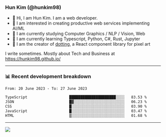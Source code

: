 ### Hun Kim (@hunkim98)

- 👋 Hi, I am Hun Kim. I am a web developer. 
- 🤔 I am interested in creating productive web services implementing AI/ML
- 🔭 I am currently studying Computer Graphics / NLP / Vision, Web 
- 🌱 I am currently learning Typescript, Python, C#, Rust, Jupyter
- 🎨 I am the creator of [dotting](hunkim98.github.io/dotting), a React component library for pixel art

I write sometimes. Mostly about Tech and Business at https://hunkim98.github.io/

---
### 📊 Recent development breakdown
<!--START_SECTION:waka-->

```txt
From: 20 June 2023 - To: 27 June 2023

TypeScript                   █████████████████████░░░░   83.53 %
JSON                         █▓░░░░░░░░░░░░░░░░░░░░░░░   06.23 %
CSS                          █░░░░░░░░░░░░░░░░░░░░░░░░   03.90 %
JavaScript                   █░░░░░░░░░░░░░░░░░░░░░░░░   03.47 %
HTML                         ▒░░░░░░░░░░░░░░░░░░░░░░░░   01.68 %
```

<!--END_SECTION:waka-->
---

<!-- <div align='center'> -->
  <img align="center" src="https://github-readme-stats.vercel.app/api?username=hunkim98&theme=dark&show_icons=true"/>
<!-- </div> -->
<!--
**hunkim98/hunkim98** is a ✨ _special_ ✨ repository because its `README.md` (this file) appears on your GitHub profile.

Here are some ideas to get you started:

- 🔭 I’m currently working on ...
- 🌱 I’m currently learning ...
- 👯 I’m looking to collaborate on ...
- 🤔 I’m looking for help with ...
- 💬 Ask me about ...
- 📫 How to reach me: ...
- 😄 Pronouns: ...
- ⚡ Fun fact: ...
-->

